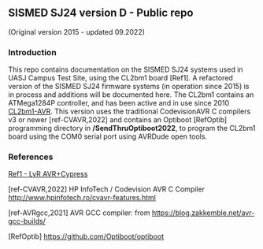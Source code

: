 ## SISMED SJ24 version D - Public repo
(Original version 2015 - updated 09.2022)

### Introduction
This repo contains documentation on the SISMED SJ24 systems used in UASJ Campus Test Site, using the CL2bm1 board [Ref1]. A refactored version of the SISMED SJ24 firmware systems (in operation since 2015) is in process and additions will be documented here. The CL2bm1 contains an ATMega1284P controller, and has been active and in use since 2010 [CL2bm1-AVR](https://www.lyr-ing.com/Embedded/LyRAVR_CyEn.htm). 
This version uses the traditional CodevisionAVR C compilers v3 or newer [ref-CVAVR,2022] and contains an Optiboot [RefOptib] programming directory in **/SendThruOptiboot2022**, to program the CL2bm1 board using the COM0 serial port using AVRDude open tools.



### References

[Ref1 - LyR AVR+Cypress](https://www.lyr-ing.com/Embedded/LyRAVR_CyEn.htm)

[ref-CVAVR,2022] HP InfoTech / Codevision AVR C Compiler http://www.hpinfotech.ro/cvavr-features.html

[ref-AVRgcc,2021] AVR GCC compiler: from https://blog.zakkemble.net/avr-gcc-builds/ 

[RefOptib] https://github.com/Optiboot/optiboot


